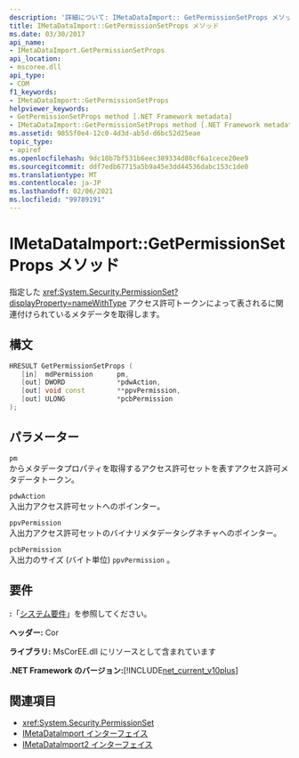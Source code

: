 ```yaml
---
description: '詳細について: IMetaDataImport:: GetPermissionSetProps メソッド'
title: IMetaDataImport::GetPermissionSetProps メソッド
ms.date: 03/30/2017
api_name:
- IMetaDataImport.GetPermissionSetProps
api_location:
- mscoree.dll
api_type:
- COM
f1_keywords:
- IMetaDataImport::GetPermissionSetProps
helpviewer_keywords:
- GetPermissionSetProps method [.NET Framework metadata]
- IMetaDataImport::GetPermissionSetProps method [.NET Framework metadata]
ms.assetid: 9855f0e4-12c0-4d3d-ab5d-d6bc52d25eae
topic_type:
- apiref
ms.openlocfilehash: 9dc10b7bf531b6eec389334d80cf6a1cece20ee9
ms.sourcegitcommit: ddf7edb67715a5b9a45e3dd44536dabc153c1de0
ms.translationtype: MT
ms.contentlocale: ja-JP
ms.lasthandoff: 02/06/2021
ms.locfileid: "99789191"
---
```

# <a name="imetadataimportgetpermissionsetprops-method"></a>IMetaDataImport::GetPermissionSetProps メソッド

指定した <xref:System.Security.PermissionSet?displayProperty=nameWithType> アクセス許可トークンによって表されるに関連付けられているメタデータを取得します。  
  
## <a name="syntax"></a>構文  
  
```cpp  
HRESULT GetPermissionSetProps (  
   [in]  mdPermission      pm,  
   [out] DWORD             *pdwAction,
   [out] void const        **ppvPermission,
   [out] ULONG             *pcbPermission  
);  
```  
  
## <a name="parameters"></a>パラメーター  

 `pm`  
 からメタデータプロパティを取得するアクセス許可セットを表すアクセス許可メタデータトークン。  
  
 `pdwAction`  
 入出力アクセス許可セットへのポインター。  
  
 `ppvPermission`  
 入出力アクセス許可セットのバイナリメタデータシグネチャへのポインター。  
  
 `pcbPermission`  
 入出力のサイズ (バイト単位) `ppvPermission` 。  
  
## <a name="requirements"></a>要件  

 **:**「[システム要件](../../get-started/system-requirements.md)」を参照してください。  
  
 **ヘッダー:** Cor  
  
 **ライブラリ:** MsCorEE.dll にリソースとして含まれています  
  
 **.NET Framework のバージョン:**[!INCLUDE[net_current_v10plus](../../../../includes/net-current-v10plus-md.md)]  
  
## <a name="see-also"></a>関連項目

- <xref:System.Security.PermissionSet>
- [IMetaDataImport インターフェイス](imetadataimport-interface.md)
- [IMetaDataImport2 インターフェイス](imetadataimport2-interface.md)
